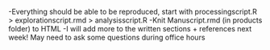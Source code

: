 -Everything should be able to be reproduced, start with processingscript.R > explorationscript.rmd > analysisscript.R
-Knit Manuscript.rmd (in products folder) to HTML
-I will add more to the written sections + references next week! May need to ask some questions during office hours
